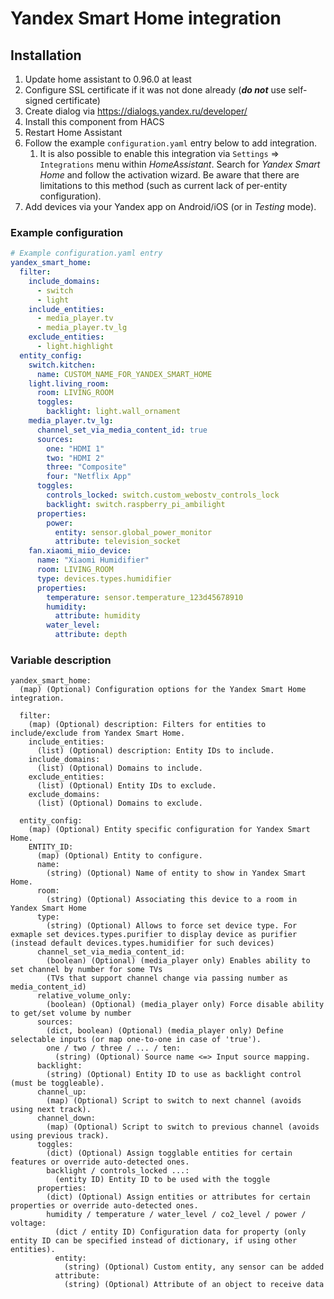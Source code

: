 # Yandex Smart Home integration

## Installation
1. Update home assistant to 0.96.0 at least
1. Configure SSL certificate if it was not done already (***do not*** use self-signed certificate)
1. Create dialog via https://dialogs.yandex.ru/developer/
1. Install this component from HACS
1. Restart Home Assistant
1. Follow the example `configuration.yaml` entry below to add integration.
   1. It is also possible to enable this integration via `Settings` => `Integrations` menu within _HomeAssistant_. Search for _Yandex Smart Home_ and follow the activation wizard. Be aware that there are limitations to this method (such as current lack of per-entity configuration).
1. Add devices via your Yandex app on Android/iOS (or in _Testing_ mode).

### Example configuration
```yaml
# Example configuration.yaml entry
yandex_smart_home:
  filter:
    include_domains:
      - switch
      - light
    include_entities:
      - media_player.tv
      - media_player.tv_lg
    exclude_entities:
      - light.highlight
  entity_config:
    switch.kitchen:
      name: CUSTOM_NAME_FOR_YANDEX_SMART_HOME
    light.living_room:
      room: LIVING_ROOM
      toggles:
        backlight: light.wall_ornament
    media_player.tv_lg:
      channel_set_via_media_content_id: true
      sources:
        one: "HDMI 1"
        two: "HDMI 2"
        three: "Composite"
        four: "Netflix App"
      toggles:
        controls_locked: switch.custom_webostv_controls_lock
        backlight: switch.raspberry_pi_ambilight
      properties:
        power:
          entity: sensor.global_power_monitor
          attribute: television_socket
    fan.xiaomi_miio_device:
      name: "Xiaomi Humidifier"
      room: LIVING_ROOM
      type: devices.types.humidifier
      properties:
        temperature: sensor.temperature_123d45678910
        humidity:
          attribute: humidity
        water_level:
          attribute: depth
```


### Variable description
```
yandex_smart_home:
  (map) (Optional) Configuration options for the Yandex Smart Home integration.

  filter:
    (map) (Optional) description: Filters for entities to include/exclude from Yandex Smart Home.
    include_entities:
      (list) (Optional) description: Entity IDs to include.
    include_domains:
      (list) (Optional) Domains to include.
    exclude_entities:
      (list) (Optional) Entity IDs to exclude.
    exclude_domains:
      (list) (Optional) Domains to exclude.

  entity_config:
    (map) (Optional) Entity specific configuration for Yandex Smart Home.
    ENTITY_ID:
      (map) (Optional) Entity to configure.
      name:
        (string) (Optional) Name of entity to show in Yandex Smart Home.
      room:
        (string) (Optional) Associating this device to a room in Yandex Smart Home
      type:
        (string) (Optional) Allows to force set device type. For exmaple set devices.types.purifier to display device as purifier (instead default devices.types.humidifier for such devices) 
      channel_set_via_media_content_id:
        (boolean) (Optional) (media_player only) Enables ability to set channel by number for some TVs
        (TVs that support channel change via passing number as media_content_id)
      relative_volume_only:
        (boolean) (Optional) (media_player only) Force disable ability to get/set volume by number
      sources:
        (dict, boolean) (Optional) (media_player only) Define selectable inputs (or map one-to-one in case of 'true').
        one / two / three / ... / ten:
          (string) (Optional) Source name <=> Input source mapping.
      backlight:
        (string) (Optional) Entity ID to use as backlight control (must be toggleable).
      channel_up:
        (map) (Optional) Script to switch to next channel (avoids using next track).
      channel_down:
        (map) (Optional) Script to switch to previous channel (avoids using previous track).
      toggles:
        (dict) (Optional) Assign togglable entities for certain features or override auto-detected ones.
        backlight / controls_locked ...:
          (entity ID) Entity ID to be used with the toggle
      properties:
        (dict) (Optional) Assign entities or attributes for certain properties or override auto-detected ones.
        humidity / temperature / water_level / co2_level / power / voltage:
          (dict / entity ID) Configuration data for property (only entity ID can be specified instead of dictionary, if using other entities).
          entity:
            (string) (Optional) Custom entity, any sensor can be added 
          attribute:
            (string) (Optional) Attribute of an object to receive data
```
